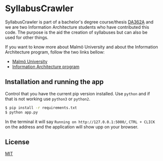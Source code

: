 # SyllabusCrawler

SyllabusCrawler is part of a bachelor's degree course/thesis [DA362A](https://utbildningsinfo.mau.se/kurs/da362a/kursplan/20221) and we are two Information Architecture students who have contributed this code. The purpose is the aid the creation of syllabuses but can also be used for other things.

If you want to know more about Malmö University and about the Information Architecture program, follow the two links bellow:

- [Malmö University](https://mau.se/)
- [Information Architecture program](https://mau.se/sok-utbildning/program/tgiaa/)

## Installation and running the app

Control that you have the current pip version installed.
Use ```python``` and if that is not working use ```python3``` or ```python2```.

```bash
$ pip install -r requirements.txt
$ python app.py 
```
In the terminal it will say ```Running on http://127.0.0.1:5000/```, ```CTRL + CLICK``` on the address and the application will show upp on your browser.

## License
[MIT](https://choosealicense.com/licenses/mit/)
